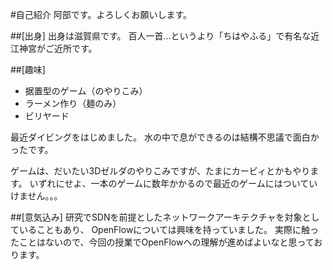 #自己紹介
阿部です。よろしくお願いします。
 
##[出身]
出身は滋賀県です。
百人一首…というより「ちはやふる」で有名な近江神宮がご近所です。

##[趣味]
* 据置型のゲーム（のやりこみ）
* ラーメン作り（麺のみ）
* ビリヤード

最近ダイビングをはじめました。
水の中で息ができるのは結構不思議で面白かったです。

ゲームは、だいたい3Dゼルダのやりこみですが、たまにカービィとかもやります。
いずれにせよ、一本のゲームに数年かかるので最近のゲームにはついていけません。。。

##[意気込み]
研究でSDNを前提としたネットワークアーキテクチャを対象としていることもあり、
OpenFlowについては興味を持っていました。
実際に触ったことはないので、今回の授業でOpenFlowへの理解が進めばよいなと思っております。

